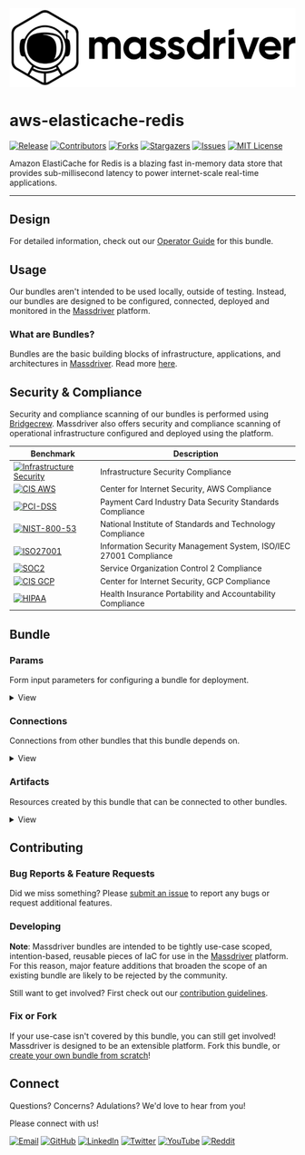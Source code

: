 




[![Massdriver][logo]][website]

# aws-elasticache-redis

[![Release][release_shield]][release_url]
[![Contributors][contributors_shield]][contributors_url]
[![Forks][forks_shield]][forks_url]
[![Stargazers][stars_shield]][stars_url]
[![Issues][issues_shield]][issues_url]
[![MIT License][license_shield]][license_url]

<!--
##### STILL NEED TO GET SLACK WORKING ###
[!["Slack Community"](%s)][slack]
-->


Amazon ElastiCache for Redis is a blazing fast in-memory data store that provides sub-millisecond latency to power internet-scale real-time applications.


---

## Design

For detailed information, check out our [Operator Guide](operator.mdx) for this bundle.

## Usage

Our bundles aren't intended to be used locally, outside of testing. Instead, our bundles are designed to be configured, connected, deployed and monitored in the [Massdriver][website] platform.

### What are Bundles?

Bundles are the basic building blocks of infrastructure, applications, and architectures in [Massdriver][website]. Read more [here](https://docs.massdriver.cloud/concepts/bundles).

## Security & Compliance

<!-- COMPLIANCE:START -->

Security and compliance scanning of our bundles is performed using [Bridgecrew](https://www.bridgecrew.cloud/). Massdriver also offers security and compliance scanning of operational infrastructure configured and deployed using the platform.

| Benchmark | Description |
|--------|---------------|
| [![Infrastructure Security](https://www.bridgecrew.cloud/badges/github/massdriver-cloud/aws-elasticache-redis/general)](https://www.bridgecrew.cloud/link/badge?vcs=github&fullRepo=massdriver-cloud%2Faws-elasticache-redis&benchmark=INFRASTRUCTURE+SECURITY) | Infrastructure Security Compliance |
| [![CIS AWS](https://www.bridgecrew.cloud/badges/github/massdriver-cloud/aws-elasticache-redis/cis_aws)](https://www.bridgecrew.cloud/link/badge?vcs=github&fullRepo=massdriver-cloud%2Faws-elasticache-redis&benchmark=CIS+AWS+V1.2) | Center for Internet Security, AWS Compliance |
| [![PCI-DSS](https://www.bridgecrew.cloud/badges/github/massdriver-cloud/aws-elasticache-redis/pci)](https://www.bridgecrew.cloud/link/badge?vcs=github&fullRepo=massdriver-cloud%2Faws-elasticache-redis&benchmark=PCI-DSS+V3.2) | Payment Card Industry Data Security Standards Compliance |
| [![NIST-800-53](https://www.bridgecrew.cloud/badges/github/massdriver-cloud/aws-elasticache-redis/nist)](https://www.bridgecrew.cloud/link/badge?vcs=github&fullRepo=massdriver-cloud%2Faws-elasticache-redis&benchmark=NIST-800-53) | National Institute of Standards and Technology Compliance |
| [![ISO27001](https://www.bridgecrew.cloud/badges/github/massdriver-cloud/aws-elasticache-redis/iso)](https://www.bridgecrew.cloud/link/badge?vcs=github&fullRepo=massdriver-cloud%2Faws-elasticache-redis&benchmark=ISO27001) | Information Security Management System, ISO/IEC 27001 Compliance |
| [![SOC2](https://www.bridgecrew.cloud/badges/github/massdriver-cloud/aws-elasticache-redis/soc2)](https://www.bridgecrew.cloud/link/badge?vcs=github&fullRepo=massdriver-cloud%2Faws-elasticache-redis&benchmark=SOC2)| Service Organization Control 2 Compliance |
| [![CIS GCP](https://www.bridgecrew.cloud/badges/github/massdriver-cloud/aws-elasticache-redis/cis_gcp)](https://www.bridgecrew.cloud/link/badge?vcs=github&fullRepo=massdriver-cloud%2Faws-elasticache-redis&benchmark=CIS+GCP+V1.1) | Center for Internet Security, GCP Compliance |
| [![HIPAA](https://www.bridgecrew.cloud/badges/github/massdriver-cloud/aws-elasticache-redis/hipaa)](https://www.bridgecrew.cloud/link/badge?vcs=github&fullRepo=massdriver-cloud%2Faws-elasticache-redis&benchmark=HIPAA) | Health Insurance Portability and Accountability Compliance |

<!-- COMPLIANCE:END -->

<!-- BEGINNING OF PRE-COMMIT-TERRAFORM DOCS HOOK -->
<!-- END OF PRE-COMMIT-TERRAFORM DOCS HOOK -->

## Bundle

### Params

Form input parameters for configuring a bundle for deployment.

<details>
<summary>View</summary>

<!-- PARAMS:START -->

**Params coming soon**

<!-- PARAMS:END -->

</details>

### Connections

Connections from other bundles that this bundle depends on.

<details>
<summary>View</summary>

<!-- CONNECTIONS:START -->

**Connections coming soon**

<!-- CONNECTIONS:END -->

</details>

### Artifacts

Resources created by this bundle that can be connected to other bundles.

<details>
<summary>View</summary>

<!-- ARTIFACTS:START -->

**Artifacts coming soon**

<!-- ARTIFACTS:END -->

</details>

## Contributing

<!-- CONTRIBUTING:START -->

### Bug Reports & Feature Requests

Did we miss something? Please [submit an issue](https://github.com/massdriver-cloud/aws-elasticache-redis/issues) to report any bugs or request additional features.

### Developing

**Note**: Massdriver bundles are intended to be tightly use-case scoped, intention-based, reusable pieces of IaC for use in the [Massdriver][website] platform. For this reason, major feature additions that broaden the scope of an existing bundle are likely to be rejected by the community.

Still want to get involved? First check out our [contribution guidelines](https://docs.massdriver.cloud/bundles/contributing).

### Fix or Fork

If your use-case isn't covered by this bundle, you can still get involved! Massdriver is designed to be an extensible platform. Fork this bundle, or [create your own bundle from scratch](https://docs.massdriver.cloud/bundles/development)!

<!-- CONTRIBUTING:END -->

## Connect

<!-- CONNECT:START -->

Questions? Concerns? Adulations? We'd love to hear from you!

Please connect with us!

[![Email][email_shield]][email_url]
[![GitHub][github_shield]][github_url]
[![LinkedIn][linkedin_shield]][linkedin_url]
[![Twitter][twitter_shield]][twitter_url]
[![YouTube][youtube_shield]][youtube_url]
[![Reddit][reddit_shield]][reddit_url]

<!-- markdownlint-disable -->

[logo]: https://raw.githubusercontent.com/massdriver-cloud/docs/main/static/img/logo-with-logotype-horizontal-400x110.svg
[docs]: https://docs.massdriver.cloud/?utm_source=github&utm_medium=readme&utm_campaign=aws-elasticache-redis&utm_content=docs
[website]: https://www.massdriver.cloud/?utm_source=github&utm_medium=readme&utm_campaign=aws-elasticache-redis&utm_content=website
[github]: https://github.com/massdriver-cloud?utm_source=github&utm_medium=readme&utm_campaign=aws-elasticache-redis&utm_content=github
[slack]: https://massdriverworkspace.slack.com/?utm_source=github&utm_medium=readme&utm_campaign=aws-elasticache-redis&utm_content=slack
[linkedin]: https://www.linkedin.com/company/massdriver/?utm_source=github&utm_medium=readme&utm_campaign=aws-elasticache-redis&utm_content=linkedin



[contributors_shield]: https://img.shields.io/github/contributors/massdriver-cloud/aws-elasticache-redis.svg?style=for-the-badge
[contributors_url]: https://github.com/massdriver-cloud/aws-elasticache-redis/graphs/contributors
[forks_shield]: https://img.shields.io/github/forks/massdriver-cloud/aws-elasticache-redis.svg?style=for-the-badge
[forks_url]: https://github.com/massdriver-cloud/aws-elasticache-redis/network/members
[stars_shield]: https://img.shields.io/github/stars/massdriver-cloud/aws-elasticache-redis.svg?style=for-the-badge
[stars_url]: https://github.com/massdriver-cloud/aws-elasticache-redis/stargazers
[issues_shield]: https://img.shields.io/github/issues/massdriver-cloud/aws-elasticache-redis.svg?style=for-the-badge
[issues_url]: https://github.com/massdriver-cloud/aws-elasticache-redis/issues
[release_url]: https://github.com/massdriver-cloud/aws-elasticache-redis/releases/latest
[release_shield]: https://img.shields.io/github/release/massdriver-cloud/aws-elasticache-redis.svg?style=for-the-badge
[license_shield]: https://img.shields.io/github/license/massdriver-cloud/aws-elasticache-redis.svg?style=for-the-badge
[license_url]: https://github.com/massdriver-cloud/aws-elasticache-redis/blob/main/LICENSE


[email_url]: mailto:support@massdriver.cloud
[email_shield]: https://img.shields.io/badge/email-Massdriver-black.svg?style=for-the-badge&logo=mail.ru&color=000000
[github_url]: mailto:support@massdriver.cloud
[github_shield]: https://img.shields.io/badge/follow-Github-black.svg?style=for-the-badge&logo=github&color=181717
[linkedin_url]: https://linkedin.com/in/massdriver-cloud
[linkedin_shield]: https://img.shields.io/badge/follow-LinkedIn-black.svg?style=for-the-badge&logo=linkedin&color=0A66C2
[twitter_url]: https://twitter.com/massdriver?utm_source=github&utm_medium=readme&utm_campaign=aws-elasticache-redis&utm_content=twitter
[twitter_shield]: https://img.shields.io/badge/follow-Twitter-black.svg?style=for-the-badge&logo=twitter&color=1DA1F2
[discourse_url]: https://community.massdriver.cloud?utm_source=github&utm_medium=readme&utm_campaign=aws-elasticache-redis&utm_content=discourse
[discourse_shield]: https://img.shields.io/badge/join-Discourse-black.svg?style=for-the-badge&logo=discourse&color=000000
[youtube_url]: https://www.youtube.com/channel/UCfj8P7MJcdlem2DJpvymtaQ
[youtube_shield]: https://img.shields.io/badge/subscribe-Youtube-black.svg?style=for-the-badge&logo=youtube&color=FF0000
[reddit_url]: https://www.reddit.com/r/massdriver
[reddit_shield]: https://img.shields.io/badge/subscribe-Reddit-black.svg?style=for-the-badge&logo=reddit&color=FF4500

<!-- markdownlint-restore -->

<!-- CONNECT:END -->
